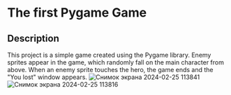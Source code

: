 # The first Pygame Game
## Description


This project is a simple game created using the Pygame library. Enemy sprites appear in the game, which randomly fall on the main character from above. When an enemy sprite touches the hero, the game ends and the "You lost" window appears.
![Снимок экрана 2024-02-25 113841](https://github.com/Alexander-Domnenko/homework/assets/91257943/9aa13f83-301b-4231-9602-ea4d763ea884)
![Снимок экрана 2024-02-25 113816](https://github.com/Alexander-Domnenko/homework/assets/91257943/fcd8269d-a818-47bd-9195-c82487c13fa1)
